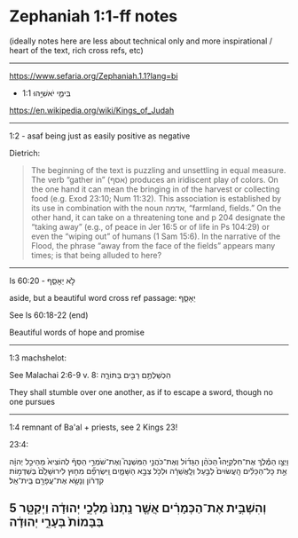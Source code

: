 # Zephaniah 1:1-ff notes

(ideally notes here are less about technical only and more inspirational / heart of the text, rich cross refs, etc)

---

https://www.sefaria.org/Zephaniah.1.1?lang=bi

- 1:1
בִּימֵ֛י יֹאשִׁיָּ֥הוּ

https://en.wikipedia.org/wiki/Kings_of_Judah

---

1:2 - asaf being just as easily positive as negative

Dietrich:

> The beginning of the text is puzzling and unsettling in equal measure. The verb “gather in” (אסף) produces an iridiscent play of colors. On the one hand it can mean the bringing in of the harvest or collecting food (e.g. Exod 23:10; Num 11:32). This association is established by its use in combination with the noun אדמה, “farmland, fields.” On the other hand, it can take on a threatening tone and   p 204  designate the “taking away” (e.g., of peace in Jer 16:5 or of life in Ps 104:29) or even the “wiping out” of humans (1 Sam 15:6). In the narrative of the Flood, the phrase “away from the face of the fields” appears many times; is that being alluded to here?

---

Is 60:20 - לֹ֣א יֵאָסֵ֑ף

aside, but a beautiful word cross ref passage: יֵאָסֵ֑ף

See Is 60:18-22 (end)

Beautiful words of hope and promise

---

1:3 machshelot:

See Malachai 2:6-9
v. 8: הִכְשַׁלְתֶּ֥ם רַבִּ֖ים בַּתּוֹרָ֑ה

They shall stumble over one another, as if to escape a sword, though no one pursues

---

1:4 remnant of Ba'al + priests, see 2 Kings 23!

23:4:

 וַיְצַ֣ו הַמֶּ֡לֶךְ אֶת־חִלְקִיָּהוּ֩ הַכֹּהֵ֨ן הַגָּד֜וֹל וְאֶת־כֹּהֲנֵ֣י הַמִּשְׁנֶה֮ וְאֶת־שֹׁמְרֵ֣י הַסַּף֒ לְהוֹצִיא֙ מֵהֵיכַ֣ל יְהוָ֔ה אֵ֣ת כָּל־הַכֵּלִ֗ים הָֽעֲשׂוּיִם֙ לַבַּ֣עַל וְלָֽאֲשֵׁרָ֔ה וּלְכֹ֖ל צְבָ֣א הַשָּׁמָ֑יִם וַֽיִּשְׂרְפֵ֞ם מִח֤וּץ לִירוּשָׁלִַ֙ם֙ בְּשַׁדְמ֣וֹת קִדְר֔וֹן וְנָשָׂ֥א אֶת־עֲפָרָ֖ם בֵּֽית־אֵֽל׃

5
וְהִשְׁבִּ֣ית אֶת־הַכְּמָרִ֗ים אֲשֶׁ֤ר נָֽתְנוּ֙ מַלְכֵ֣י יְהוּדָ֔ה וַיְקַטֵּ֤ר בַּבָּמוֹת֙ בְּעָרֵ֣י יְהוּדָ֔ה
 ---


